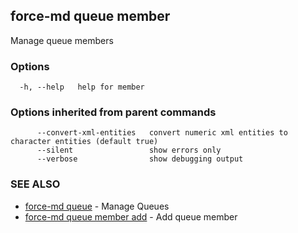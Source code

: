 ## force-md queue member

Manage queue members

### Options

```
  -h, --help   help for member
```

### Options inherited from parent commands

```
      --convert-xml-entities   convert numeric xml entities to character entities (default true)
      --silent                 show errors only
      --verbose                show debugging output
```

### SEE ALSO

* [force-md queue](force-md_queue.md)	 - Manage Queues
* [force-md queue member add](force-md_queue_member_add.md)	 - Add queue member

